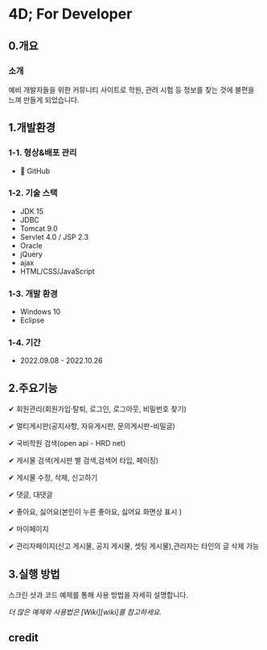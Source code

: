 # 4D; For Developer

## 0.개요
### 소개
  예비 개발자들을 위한 커뮤니티 사이트로
  학원, 관려 시험 등 정보를 찾는 것에 불편을 느껴 만들게 되었습니다.
  
## 1.개발환경
### 1-1. 형상&배포 관리
 * 🔨 GitHub
### 1-2. 기술 스택
 * JDK 15
 * JDBC
 * Tomcat 9.0
 * Servlet 4.0 / JSP 2.3
 * Oracle
 * jQuery
 * ajax
 * HTML/CSS/JavaScript
### 1-3. 개발 환경
* Windows 10
* Eclipse
### 1-4. 기간
 * 2022.09.08 - 2022.10.26

## 2.주요기능
✔ 회원관리(회원가입·탈퇴, 로그인, 로그아웃, 비밀번호 찾기)<br>

✔ 멀티게시판(공지사항, 자유게시판, 문의게시판-비밀글)<br>

✔ 국비학원 검색(open api - HRD net)<br>

✔ 게시물 검색(게시판 별 검색,검색어 타입, 페이징)<br>

✔ 게시물 수정, 삭제, 신고하기<br>

✔ 댓글, 대댓글<br>

✔ 좋아요, 싫어요(본인이 누른 좋아요, 싫어요 화면상 표시 )<br>

✔ 마이페이지<br>

✔ 관리자페이지(신고 게시물, 공지 게시물, 셋팅 게시물),관리자는 타인의 글 삭제 가능<br>

## 3.실행 방법

스크린 샷과 코드 예제를 통해 사용 방법을 자세히 설명합니다.

_더 많은 예제와 사용법은 [Wiki][wiki]를 참고하세요._

## credit
